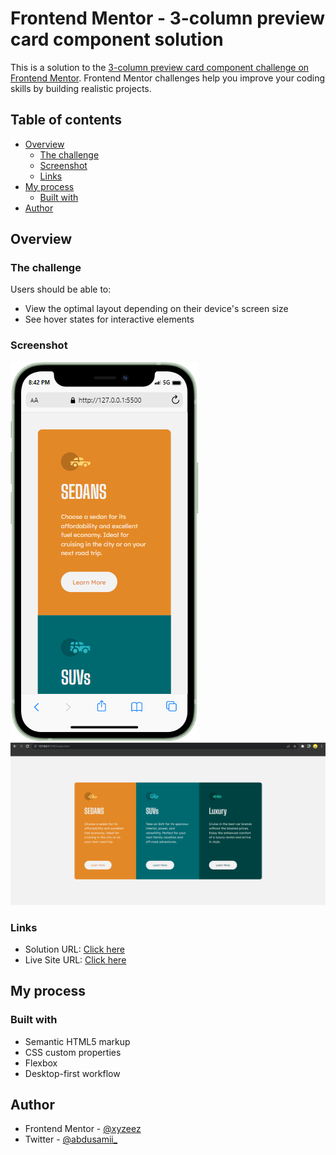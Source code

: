 # Frontend Mentor - 3-column preview card component solution

This is a solution to the [3-column preview card component challenge on Frontend Mentor](https://www.frontendmentor.io/challenges/3column-preview-card-component-pH92eAR2-). Frontend Mentor challenges help you improve your coding skills by building realistic projects. 

## Table of contents

- [Overview](#overview)
  - [The challenge](#the-challenge)
  - [Screenshot](#screenshot)
  - [Links](#links)
- [My process](#my-process)
  - [Built with](#built-with)
- [Author](#author)

## Overview

### The challenge

Users should be able to:

- View the optimal layout depending on their device's screen size
- See hover states for interactive elements

### Screenshot

![](./images/Mobile%20View%20Screenshot.png)
![](./images/Desktop%20View%20Screenshot.png)

### Links

- Solution URL: [Click here](https://your-solution-url.com)
- Live Site URL: [Click here](https://3-column-preview-card-femc.netlify.app/)

## My process

### Built with

- Semantic HTML5 markup
- CSS custom properties
- Flexbox
- Desktop-first workflow

## Author

- Frontend Mentor - [@xyzeez](https://www.frontendmentor.io/profile/xyzeez)
- Twitter - [@abdusamii_](https://twitter.com/abdusamii_)